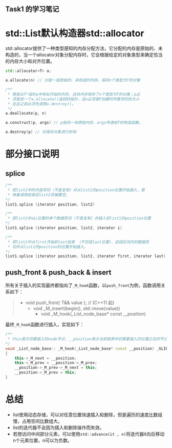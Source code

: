 ## Task1 的学习笔记
# std::List默认构造器std::allocator<T>
std::allocator提供了一种类型感知的内存分配方法，它分配的内存是原始的、未构造的，当一个allocator对象分配内存时，它会根据给定的对象类型来确定恰当的内存大小和对齐位置。
```c++
std::allocator<T> a;

a.allocate(n) // 分配一段原始的、未构造的内存，保存n个类型为T的对象

/**
 * 释放从T*指针p中地址开始的内存，这块内存保存了n个类型为T的对象；p必
 * 须是前一个a.allocate()返回的指针，且n必须是P创建时所要求的的大小
 * 在这之前必须先调用a.destroy()。
 */
a.deallocate(p, n)

a.construct(p, args) // p指向一块原始内存，args传递给T的构造函数。

a.destroy(p) // 对保存对象进行析构
```
# 部分接口说明
## splice
```c++
/**
 * 把list2中的内容剪切（不是复制）并从list1的position位置开始插入，意
 * 味着调用结束后list2将被置空。
*/
list1.splice (iterator position, list2)

/**
 * 把list2中从i位置的单个数据剪切（不是复制）并插入到list1的position位置
*/
list1.splice (iterator position, list2, iterator i)

/**
 * 把list2中从first开始到last结束 （不包括last位置），这段区间内的数据剪
 * 切并从list1的position的位置开始插入。
*/
list1.splice (iterator position, list2, iterator first, iterator last)
```
## push_front & push_back & insert
所有关于插入的实现最终都指向了`_M_hook`函数，以`push_front`为例，函数调用关系如下：
>- void push_front( T&& value ); // (C++11 起)
>    - void _M_insert(begin(), std::move(value))
>        - void _M_hook(_List_node_base* const __position)

最终`_M_hook`函数进行插入，实现如下：
```c++
/**
 * this表示将要插入的node节点，__position表示当前链表中的需要插入的位置之后的节点
*/
void _List_node_base:: _M_hook(_List_node_base* const __position) _GLIBCXX_USE_NOEXCEPT
{
    this->_M_next = __position;
    this->_M_prev = __position->_M_prev;
    __position->_M_prev->_M_next = this;
    __position->_M_prev = this;
}
```

# 总结
* list使用动态存储，可以对任意位置快速插入和删除，但是遍历的速度比数组慢，占用空间比数组大。
* list的迭代器不会因为插入和删除操作而失效。
* 若想访问中间部分元素，可以使用`std::advance(it , n)`将迭代器it向后移动n个元素位置，n可以为负数。